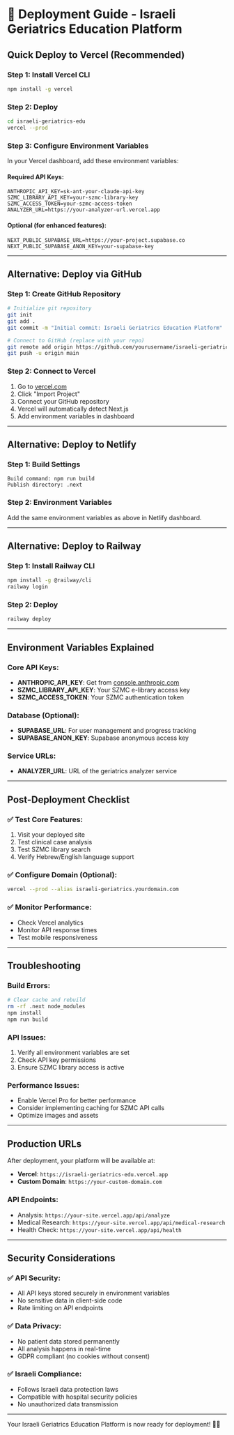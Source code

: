 # 🚀 Deployment Guide - Israeli Geriatrics Education Platform

## Quick Deploy to Vercel (Recommended)

### Step 1: Install Vercel CLI
```bash
npm install -g vercel
```

### Step 2: Deploy
```bash
cd israeli-geriatrics-edu
vercel --prod
```

### Step 3: Configure Environment Variables

In your Vercel dashboard, add these environment variables:

#### Required API Keys:
```
ANTHROPIC_API_KEY=sk-ant-your-claude-api-key
SZMC_LIBRARY_API_KEY=your-szmc-library-key
SZMC_ACCESS_TOKEN=your-szmc-access-token
ANALYZER_URL=https://your-analyzer-url.vercel.app
```

#### Optional (for enhanced features):
```
NEXT_PUBLIC_SUPABASE_URL=https://your-project.supabase.co
NEXT_PUBLIC_SUPABASE_ANON_KEY=your-supabase-key
```

---

## Alternative: Deploy via GitHub

### Step 1: Create GitHub Repository
```bash
# Initialize git repository
git init
git add .
git commit -m "Initial commit: Israeli Geriatrics Education Platform"

# Connect to GitHub (replace with your repo)
git remote add origin https://github.com/yourusername/israeli-geriatrics-edu.git
git push -u origin main
```

### Step 2: Connect to Vercel
1. Go to [vercel.com](https://vercel.com)
2. Click "Import Project"
3. Connect your GitHub repository
4. Vercel will automatically detect Next.js
5. Add environment variables in dashboard

---

## Alternative: Deploy to Netlify

### Step 1: Build Settings
```
Build command: npm run build
Publish directory: .next
```

### Step 2: Environment Variables
Add the same environment variables as above in Netlify dashboard.

---

## Alternative: Deploy to Railway

### Step 1: Install Railway CLI
```bash
npm install -g @railway/cli
railway login
```

### Step 2: Deploy
```bash
railway deploy
```

---

## Environment Variables Explained

### Core API Keys:
- **ANTHROPIC_API_KEY**: Get from [console.anthropic.com](https://console.anthropic.com)
- **SZMC_LIBRARY_API_KEY**: Your SZMC e-library access key
- **SZMC_ACCESS_TOKEN**: Your SZMC authentication token

### Database (Optional):
- **SUPABASE_URL**: For user management and progress tracking
- **SUPABASE_ANON_KEY**: Supabase anonymous access key

### Service URLs:
- **ANALYZER_URL**: URL of the geriatrics analyzer service

---

## Post-Deployment Checklist

### ✅ Test Core Features:
1. Visit your deployed site
2. Test clinical case analysis
3. Test SZMC library search
4. Verify Hebrew/English language support

### ✅ Configure Domain (Optional):
```bash
vercel --prod --alias israeli-geriatrics.yourdomain.com
```

### ✅ Monitor Performance:
- Check Vercel analytics
- Monitor API response times
- Test mobile responsiveness

---

## Troubleshooting

### Build Errors:
```bash
# Clear cache and rebuild
rm -rf .next node_modules
npm install
npm run build
```

### API Issues:
1. Verify all environment variables are set
2. Check API key permissions
3. Ensure SZMC library access is active

### Performance Issues:
- Enable Vercel Pro for better performance
- Consider implementing caching for SZMC API calls
- Optimize images and assets

---

## Production URLs

After deployment, your platform will be available at:
- **Vercel**: `https://israeli-geriatrics-edu.vercel.app`
- **Custom Domain**: `https://your-custom-domain.com`

### API Endpoints:
- Analysis: `https://your-site.vercel.app/api/analyze`
- Medical Research: `https://your-site.vercel.app/api/medical-research`
- Health Check: `https://your-site.vercel.app/api/health`

---

## Security Considerations

### ✅ API Security:
- All API keys stored securely in environment variables
- No sensitive data in client-side code
- Rate limiting on API endpoints

### ✅ Data Privacy:
- No patient data stored permanently
- All analysis happens in real-time
- GDPR compliant (no cookies without consent)

### ✅ Israeli Compliance:
- Follows Israeli data protection laws
- Compatible with hospital security policies
- No unauthorized data transmission

---

Your Israeli Geriatrics Education Platform is now ready for deployment! 🏥✨